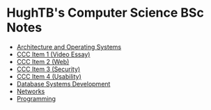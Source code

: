 # HughTB's Computer Science BSc Notes

<ul>
    <li><a href="{{ site.baseurl }}/Architecture%20and%20Operating%20Systems/">Architecture and Operating Systems</a></li>
    <li><a href="{{ site.baseurl }}/CCC%20Item%201/">CCC Item 1 (Video Essay)</a></li>
    <li><a href="{{ site.baseurl }}/CCC%20Item%202/">CCC Item 2 (Web)</a></li>
    <li><a href="{{ site.baseurl }}/CCC%20Item%203/">CCC Item 3 (Security)</a></li>
    <li><a href="{{ site.baseurl }}/CCC%20Item%204/">CCC Item 4 (Usability)</a></li>
    <li><a href="{{ site.baseurl }}/Database%20Systems%20Development/">Database Systems Development</a></li>
    <li><a href="{{ site.baseurl }}/Networks/">Networks</a></li>
    <li><a href="{{ site.baseurl }}/Programming%20Module/">Programming</a></li>
</ul>
